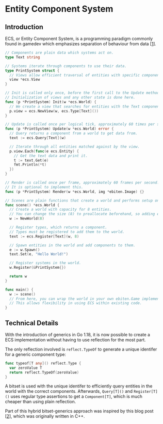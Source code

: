 # Entity Component System

## Introduction

ECS, or Entity Component System, is a programming paradigm commonly found in gamedev which emphasizes separation of behaviour from data [[1]].

```go
// Components are plain data which systems act on.
type Text string

// Systems iterate through components to use their data.
type PrintSystem struct {
  // Views allow efficient traversal of entities with specific components.
  view *ecs.View
}

// Init is called only once, before the first call to the Update method.
// Initialization of views and any other state is done here.
func (p *PrintSystem) Init(w *ecs.World) {
  // We create a view that searches for entities with the Text component.
  p.view = ecs.NewView(w, ecs.Type[Text]())
}

// Update is called once per logical tick, approximately 60 times per second.
func (p *PrintSystem) Update(w *ecs.World) error {
  // Query returns a component from a world to get data from.
  text := ecs.Query[Text](w)

  // Iterate through all entities matched against by the view.
  p.view.Each(func(e ecs.Entity) {
    // Get the text data and print it.
    t := text.Get(e)
    fmt.Println(*t)
  })
}

// Render is called once per frame, approximately 60 frames per second.
// It is optional to implement this.
func (p *PrintSystem) Render(w *ecs.World, img *ebiten.Image) {}

// Scenes are plain functions that create a world and performs setup on it.
func scene() *ecs.World {
  // Create a world with capacity for 8 entities.
  // You can change the size (8) to preallocate beforehand, so adding entities is faster.
  w := NewWorld(8)

  // Register types, which returns a component.
  // Types must be registered to add them to the world.
  text := ecs.Register[Text](w, 8)

  // Spawn entities in the world and add components to them.
  e := w.Spawn()
  text.Set(e, "Hello World!")

  // Register systems in the world.
  w.Register(&PrintSystem{})

  return w
}

func main() {
  w := scene()
  // From here, you can wrap the world in your own ebiten.Game implementation.
  // This allows flexibility in using ECS within existing code.
}
```

## Technical Details

With the introduction of generics in Go 1.18, it is now possible to create a ECS implementation without having to use reflection for the most part.

The only reflection involved is `reflect.TypeOf` to generate a unique identifer for a generic component type:

```go
func typeof[T any]() reflect.Type {
  var zeroValue T
  return reflect.TypeOf(zeroValue)
}
```

A bitset is used with the unique identifer to efficiently query entities in the world with the correct components.
Afterwards, `Query[T]()` and `Register[T]()` uses regular type assertions to get a `Component[T]`, which is much cheaper than using plain reflection.

Part of this hybrid bitset-generics approach was inspired by this blog post [[2]], which was originally written in C++.

[1]: https://github.com/SanderMertens/ecs-faq
[2]: https://austinmorlan.com/posts/entity_component_system
